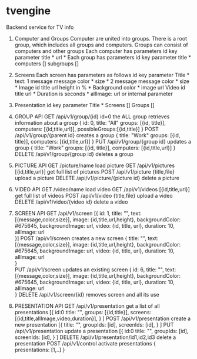 # tvengine
Backend service for TV info 

1. Computer and Groups 
Computer are united into groups. There is a root group, which includes all groups and computers.
Groups can consist of computers and other groups
Each computer has parameters
  id key parameter
  title *
  url * 
Each group has parameters
  id key parameter
  title *
  computers []
  subgroups []
2. Screens
Each screen has parameters as follows
id key parameter
Title * 
text:
1 message 
  message
  color *
  size *
2 message
  message
  color *
  size *
Image
  id
  title
  url 
  height in %  *
Background
  color *
  image url
Video
  id
  title
  url *
Duration is seconds *
allImage: url or  internal parameter

3. Presentation
  id key parameter
  Title *
  Screens []
  Groups []


1. GROUP API
GET /api/v1/group/{id}
  id=0 the ALL group
  retrieves information about a group
  {
      id: 0,
      title: "All"
      groups: [{id, title}],
      computers: [{id,title,url}],
      possibleGroups:[{id,title}] 
  }
POST /api/v1/group/{parent id}
  creates a group
  {
      title: "Work"
      groups: [{id, title}],
      computers: [{id,title,url}] 
  }
PUT /api/v1/group/{group id}
  updates a group
  {
      title: "Work"
      groups: [{id, title}],
      computers: [{id,title,url}] 
  }
DELETE /api/v1/group/{group id}
  deletes a group


2. PICTURE API
GET /picture/name
     load picture
GET /api/v1/pictures
    [{id,title,url}] get full list of pictures
POST /api/v1/picture
     {title,file} upload a picture
DELETE /api/v1/picture/{picture id}
     delete a picture


3. VIDEO API
GET /video/name
     load video
GET /api/v1/videos
    [{id,title,url}] get full list of videos
POST /api/v1/video
     {title,file} upload a video
DELETE /api/v1/video/{video id}
     delete a video

4. SCREEN API
GET /api/v1/screen
[{
   id: 1,
   title: "",
   text: [{message,color,size}],
   image: {id,title,url,height},
   backgroundColor: #675645,
   backgroundImage: url,
   video: {id, title, url},
   duration: 10,
   allImage: url   
}]
POST /api/v1/screen
creates a new screen
{
   title: "",
   text: [{message,color,size}],
   image: {id,title,url,height},
   backgroundColor: #675645,
   backgroundImage: url,
   video: {id, title, url},
   duration: 10,
   allImage: url    
}                                            
PUT /api/v1/screen
updates an existing screen
{
   id: 6,
   title: "",
   text: [{message,color,size}],
   image: {id,title,url,height},
   backgroundColor: #675645,
   backgroundImage: url,
   video: {id, title, url},
   duration: 10,
   allImage: url   
}
DELETE /api/v1/screen/{id}
   removes screen and all its use
5. PRESENTATION API
GET /api/v1/presentation
  get a list of all presentations
[{
    id:0
    title: "",
    groups: [{id,title}],
    screens: [{id,title,allImage,video,duration}], 
}
]
POST /api/v1/presentation
  create a new presentation
[{
    title: "",
    groupIds: [id],
    screenIds: [id], 
}
]
PUT /api/v1/presentation
  update a presentation
[{
    id:0
    title: "",
    groupIds: [id],
    screenIds: [id], 
}
]
DELETE /api/v1/presentation/id1,id2,id3
   delete a presentation
POST /api/v1/control
   activate presentations
{
  presentations: [1,..]
}  






